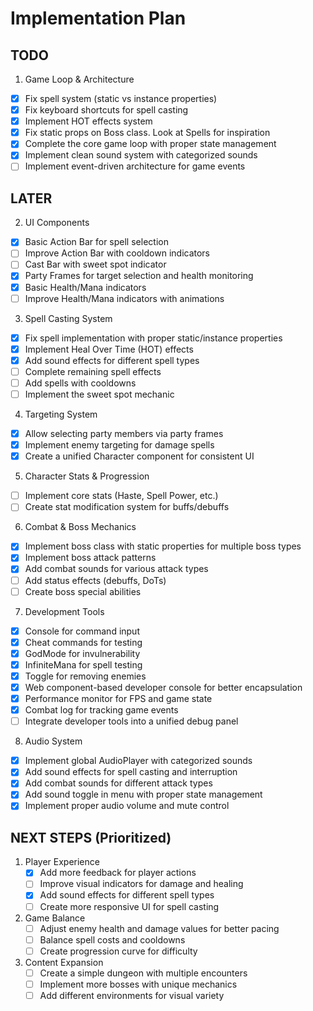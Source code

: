 # Implementation Plan


## TODO

1. Game Loop & Architecture

- [x] Fix spell system (static vs instance properties)
- [x] Fix keyboard shortcuts for spell casting
- [x] Implement HOT effects system
- [x] Fix static props on Boss class. Look at Spells for inspiration
- [x] Complete the core game loop with proper state management
- [x] Implement clean sound system with categorized sounds
- [ ] Implement event-driven architecture for game events

## LATER

2. UI Components

- [x] Basic Action Bar for spell selection
- [ ] Improve Action Bar with cooldown indicators
- [ ] Cast Bar with sweet spot indicator
- [x] Party Frames for target selection and health monitoring
- [x] Basic Health/Mana indicators
- [ ] Improve Health/Mana indicators with animations

3. Spell Casting System

- [x] Fix spell implementation with proper static/instance properties
- [x] Implement Heal Over Time (HOT) effects
- [x] Add sound effects for different spell types
- [ ] Complete remaining spell effects
- [ ] Add spells with cooldowns
- [ ] Implement the sweet spot mechanic

4. Targeting System

- [x] Allow selecting party members via party frames
- [x] Implement enemy targeting for damage spells
- [x] Create a unified Character component for consistent UI

5. Character Stats & Progression

- [ ] Implement core stats (Haste, Spell Power, etc.)
- [ ] Create stat modification system for buffs/debuffs

6. Combat & Boss Mechanics

- [x] Implement boss class with static properties for multiple boss types
- [x] Implement boss attack patterns
- [x] Add combat sounds for various attack types
- [ ] Add status effects (debuffs, DoTs)
- [ ] Create boss special abilities

7. Development Tools

- [x] Console for command input
- [x] Cheat commands for testing
- [x] GodMode for invulnerability
- [x] InfiniteMana for spell testing
- [x] Toggle for removing enemies
- [x] Web component-based developer console for better encapsulation
- [x] Performance monitor for FPS and game state 
- [x] Combat log for tracking game events
- [ ] Integrate developer tools into a unified debug panel

8. Audio System

- [x] Implement global AudioPlayer with categorized sounds
- [x] Add sound effects for spell casting and interruption
- [x] Add combat sounds for different attack types
- [x] Add sound toggle in menu with proper state management
- [x] Implement proper audio volume and mute control

## NEXT STEPS (Prioritized)

1. Player Experience
   - [x] Add more feedback for player actions
   - [ ] Improve visual indicators for damage and healing
   - [x] Add sound effects for different spell types
   - [ ] Create more responsive UI for spell casting

2. Game Balance
   - [ ] Adjust enemy health and damage values for better pacing
   - [ ] Balance spell costs and cooldowns
   - [ ] Create progression curve for difficulty

3. Content Expansion
   - [ ] Create a simple dungeon with multiple encounters
   - [ ] Implement more bosses with unique mechanics
   - [ ] Add different environments for visual variety
